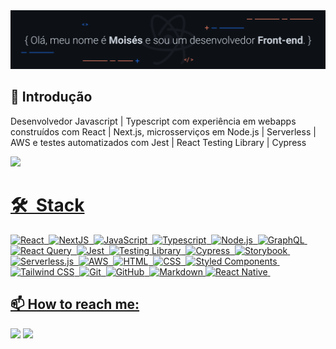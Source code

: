 <div>
  <img src="assets/holymoses-capa_v2.gif"/>
<div>

## 👋 Introdução

Desenvolvedor Javascript | Typescript com experiência em webapps construídos com React | Next.js, microsserviços em Node.js | Serverless | AWS e testes automatizados com Jest | React Testing Library | Cypress

<div>
  <a href="https://github.com/holymos">
  <img height="180rem" src="https://github-readme-stats.vercel.app/api/top-langs/?username=holymos&layout=compact&langs_count=16&theme=dracula"/>
<div>

# 🛠 &nbsp;Stack

![React](https://img.shields.io/badge/-React-05122A?style=flat&color=282A36&logo=react)&nbsp;
![NextJS](https://img.shields.io/badge/-NextJS-05122A?style=flat&color=282A36&logo=nextdotjs)&nbsp;
![JavaScript](https://img.shields.io/badge/-JavaScript-05122A?style=flat&color=282A36&logo=javascript)&nbsp;
![Typescript](https://img.shields.io/badge/-Typescript-05122A?style=flat&color=282A36&logo=typescript)&nbsp;
![Node.js](https://img.shields.io/badge/-Node.js-05122A?style=flat&color=282A36&logo=node.js)&nbsp;
![GraphQL](https://img.shields.io/badge/-GraphQL-05122A?style=flat&color=282A36&logo=apollographql)&nbsp;
![React Query](https://img.shields.io/badge/-React%20Query-05122A?style=flat&color=282A36&logo=reactquery)&nbsp;
![Jest](https://img.shields.io/badge/-Jest-05122A?style=flat&color=282A36&logo=jest)&nbsp;
![Testing Library](https://img.shields.io/badge/-Testing%20Library-05122A?style=flat&color=282A36&logo=testinglibrary)&nbsp;
![Cypress](https://img.shields.io/badge/-Cypress-05122A?style=flat&color=282A36&logo=cypress)&nbsp;
![Storybook](https://img.shields.io/badge/-Storybook-05122A?style=flat&color=282A36&logo=storybook)&nbsp;
![Serverless.js](https://img.shields.io/badge/-Serverless-05122A?style=flat&color=282A36&logo=serverless)&nbsp;
![AWS](https://img.shields.io/badge/-AWS-05122A?style=flat&color=282A36&logo=amazonaws)&nbsp;
![HTML](https://img.shields.io/badge/-HTML-05122A?style=flat&color=282A36&logo=HTML5)&nbsp;
![CSS](https://img.shields.io/badge/-CSS-05122A?style=flat&color=282A36&logo=CSS3&logoColor=1572B6)&nbsp;
![Styled Components](https://img.shields.io/badge/-Styled%20Components-05122A?style=flat&color=282A36&logo=styledcomponents&logoColor=1572B6)&nbsp;
![Tailwind CSS](https://img.shields.io/badge/-Tailwind%20CSS-05122A?style=flat&color=282A36&logo=tailwindcss&logoColor=1572B6)&nbsp;
![Git](https://img.shields.io/badge/-Git-05122A?style=flat&color=282A36&logo=git)&nbsp;
![GitHub](https://img.shields.io/badge/-GitHub-05122A?style=flat&color=282A36&logo=github)&nbsp;
![Markdown](https://img.shields.io/badge/-Markdown-05122A?style=flat&color=282A36&logo=markdown)
![React Native](https://img.shields.io/badge/-React%20Native-05122A?style=flat&color=282A36&logo=react)&nbsp;


  
  ## 📫 How to reach me:
  
<div>
  <a href = "mailto: moses.pacifico@gmail.com"><img src="https://img.shields.io/badge/-Gmail-%23EA4335?style=flat&logo=gmail&logoColor=white" target="_blank"></a>
  <a href="https://www.linkedin.com/in/mosespacifico/" target="_blank"><img src="https://img.shields.io/badge/-LinkedIn-%230077B5?style=flat&logo=linkedin&logoColor=white" target="_blank"></a>
</div>
